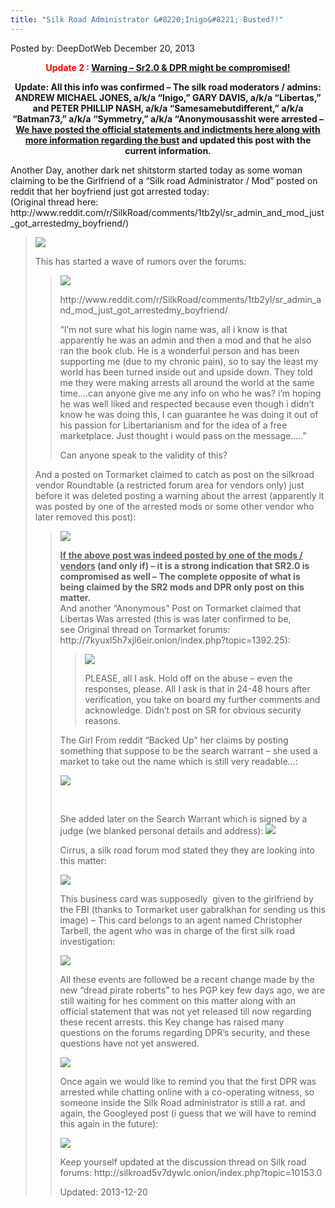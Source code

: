 ```yaml
---
title: "Silk Road Administrator &#8220;Inigo&#8221; Busted?!"
---
```


<span>Posted by: DeepDotWeb </span>
<span>December 20, 2013</span>

<p style="text-align: center;"><strong><span style="color: #ff0000;">Update 2 :</span> <a href="https://gir.pub/deepdotweb/2013/12/22/warning-silk-road-2-0-and-dpr-account-might-be-compromised/" target="_blank">Warning &#8211; Sr2.0 &amp; DPR might be compromised!</a></strong></p>
<p style="text-align: center;"><strong>Update: All this info was confirmed &#8211; The silk road moderators / admins: <strong>ANDREW MICHAEL JONES, a/k/a “Inigo,” GARY DAVIS, a/k/a “Libertas,” and PETER PHILLIP NASH, a/k/a “Samesamebutdifferent,” a/k/a “Batman73,” a/k/a “Symmetry,” a/k/a “Anonymousasshit</strong> were arrested &#8211; <a href="https://gir.pub/deepdotweb/2013/12/21/silk-road-adminsmods-ssbd-libertas-inigo-arrested/" target="_blank">We have posted the official statements and indictments here along with more information regarding the bust</a> and updated this post with the current information.<br />
</strong></p>
<p>Another Day, another dark net shitstorm started today as some woman claiming to be the Girlfriend of a &#8220;Silk road Administrator / Mod&#8221; posted on reddit that her boyfriend just got arrested today:<br />
    (Original thread here: http://www.reddit.com/r/SilkRoad/comments/1tb2yl/sr_admin_and_mod_just_got_arrestedmy_boyfriend/<strong></strong>)</p>
<blockquote><img src="https://gir.pub/deepdotweb/imgs/2013/12/princess.jpg" />

<p>This has started a wave of rumors over the forums:</p>
<blockquote><img src="https://gir.pub/deepdotweb/imgs/2013/12/inigoarrest.jpg" />

<p>http://www.reddit.com/r/SilkRoad/comments/1tb2yl/sr_admin_and_mod_just_got_arrestedmy_boyfriend/</p>
<p>&#8220;I&#8217;m not sure what his login name was, all i know is that apparently he was an admin and then a mod and that he also ran the book club. He is a wonderful person and has been supporting me (due to my chronic pain), so to say the least my world has been turned inside out and upside down. They told me they were making arrests all around the world at the same time&#8230;.can anyone give me any info on who he was? i&#8217;m hoping he was well liked and respected because even though i didn&#8217;t know he was doing this, I can guarantee he was doing it out of his passion for Libertarianism and for the idea of a free marketplace. Just thought i would pass on the message&#8230;..&#8221;</p>
<p>Can anyone speak to the validity of this?</p></blockquote>
<p>And a posted on Tormarket claimed to catch as post on the silkroad vendor Roundtable (a restricted forum area for vendors only) just before it was deleted posting a warning about the arrest (apparently it was posted by one of the arrested mods or some other vendor who later removed this post):</p>
<blockquote><img src="https://gir.pub/deepdotweb/imgs/2013/12/vrt.jpg" />

<p><strong><span style="text-decoration: underline;">If the above post was indeed posted by one of the mods / vendors</span> (and only if) &#8211; it is a strong indication that SR2.0 is compromised as well &#8211; The complete opposite of what is being claimed by the SR2 mods and DPR only post on this matter.</strong><br />
    And another &#8220;Anonymous&#8221; Post on Tormarket claimed that Libertas Was arrested (this is was later confirmed to be, see Original thread on Tormarket forums: http://7kyuxl5h7xjl6eir.onion/index.php?topic=1392.25):</p>
<blockquote><img src="https://gir.pub/deepdotweb/imgs/2013/12/libertas.jpg" />

<p>PLEASE, all I ask. Hold off on the abuse &#8211; even the responses, please. All I ask is that in 24-48 hours after verification, you take on board my further comments and acknowledge. Didn&#8217;t post on SR for obvious security reasons.</p></blockquote>
<p>The Girl From reddit &#8220;Backed Up&#8221; her claims by posting something that suppose to be the search warrant &#8211; she used a market to take out the name which is still very readable&#8230;:</p>
<img src="https://gir.pub/deepdotweb/imgs/2013/12/warrant1.jpg" />

<p>&nbsp;</p>
<p>She added later on the Search Warrant which is signed by a judge (we blanked personal details and address):

<img src="https://gir.pub/deepdotweb/imgs/2013/12/search-warrant-noadd.png"/>
<p>Cirrus, a silk road forum mod stated they they are looking into this matter:</p>
<img src="https://gir.pub/deepdotweb/imgs/2013/12/cirrus.jpg" />

<p>This business card was supposedly  given to the girlfriend by the FBI (thanks to Tormarket user gabralkhan for sending us this image) &#8211; This card belongs to an agent named Christopher Tarbell, the agent who was in charge of the first silk road investigation:</p>
<img src="https://gir.pub/deepdotweb/imgs/2013/12/card.png" />

<p>All these events are followed be a recent change made by the new &#8220;dread pirate roberts&#8221; to hes PGP key few days ago, we are still waiting for hes comment on this matter along with an official statement that was not yet released till now regarding these recent arrests. this Key change has raised many questions on the forums regarding DPR&#8217;s security, and these questions have not yet answered.</p>
<img src="https://gir.pub/deepdotweb/imgs/2013/12/dprpgp.jpg" />

<p>Once again we would like to remind you that the first DPR was arrested while chatting online with a co-operating witness, so someone inside the Silk Road administrator is still a rat. and again, the Googleyed post (i guess that we will have to remind this again in the future):</p>
<img src="https://gir.pub/deepdotweb/imgs/2013/12/googleyed1.jpg" />

<p>Keep yourself updated at the discussion thread on Silk road forums: http://silkroad5v7dywlc.onion/index.php?topic=10153.0</p>


Updated: 2013-12-20
